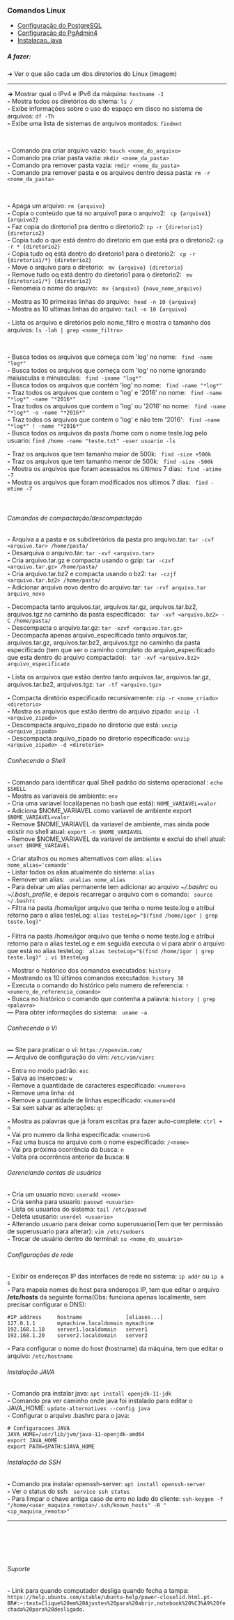 ### Comandos Linux

- [Configuração do PostgreSQL](PostgreSQL.md#configuração-do-postgresql)
- [Configuração do PgAdmin4](PgAdmin.md#configuração-do-pgadmin)
- [Instalacao_java](#instalacao-java)

##### A fazer:
➔ Ver o que são cada um dos diretorios do Linux (imagem)

***

**->** Mostrar qual o IPv4 e IPv6 da máquina: ```hostname -I``` <br>
**-** Mostra todos os diretórios do sitema: ```ls /``` <br>
**-** Exibe informações sobre o uso do espaço em disco no sistema de arquivos: ```df -Th``` <br>
**-** Exibe uma lista de sistemas de arquivos montados:  ```findmnt``` <br>

<br>

**-** Comando pra criar arquivo vazio: ``` touch <nome_do_arquivo> ```<br>
**-** Comando pra criar pasta vazia: ``` mkdir <nome_da_pasta> ```<br>
**-** Comando pra remover pasta vazia: ``` rmdir <nome_da_pasta> ```<br>
**-** Comando pra remover pasta e os arquivos dentro dessa pasta: ``` rm -r <nome_da_pasta> ```<br>

<br>

**-** Apaga um arquivo: ``` rm {arquivo} ```<br>
**-** Copia o conteúdo que tá no arquivo1 para o arquivo2: ``` cp {arquivo1} {arquivo2}``` <br>
**-** Faz copia do diretorio1 pra dentro o diretorio2: ``` cp -r {diretorio1} {diretorio2} ``` <br>
**-** Copia tudo o que está dentro do diretorio em que está pra o diretorio2: ``` cp -r * {diretorio2} ``` <br>
**-** Copia tudo oq está dentro do diretorio1 para o diretorio2: ``` cp -r {diretorio1/*} {diretorio2}```  <br>
**-** Move o arquivo para o diretorio: ``` mv {arquivo} {diretorio}``` <br>
**-** Remove tudo oq está dentro do diretorio1 para o diretorio2: ``` mv {diretorio1/*} {diretorio2}```  <br>
**-** Renomeia o nome do arquivo: ``` mv {arquivo} {novo_nome_arquivo}``` <br>

**-** Mostra as 10 primeiras linhas do arquivo: ``` head -n 10 {arquivo}``` <br>
**-** Mostra as 10 ultimas linhas do arquivo: ``` tail -n 10 {arquivo} ``` <br>

**-** Lista os arquivo e diretórios pelo nome_filtro e mostra o tamanho dos arquivos: ``` ls -lah | grep <nome_filtro> ``` <br>

<br>

**-** Busca todos os arquivos que começa com 'log' no nome: ``` find -name "log*"```<br>
**-** Busca todos os arquivos que começa com 'log' no nome ignorando maiusculas e minusculas: ```  find -iname "log*" ```<br>
**-** Busca todos os arquivos que contém 'log' no nome: ``` find -name "*log*"```<br>
**-** Traz todos os arquivos que contem o 'log' e '2016' no nome: ``` find -name "*log*" -name "*2016*"```<br>
**-** Traz todos os arquivos que contem o 'log' ou '2016' no nome: ``` find -name "*log*" -o -name "*2016*"```<br>
**-** Traz todos os arquivos que contem o 'log' e não tem '2016': ``` find -name "*log*" ! -name "*2016*"```<br>
**-** Busca todos os arquivos da pasta /home com o nome teste.log pelo usuario:  ```find /home -name "teste.txt" -user usuario -ls ```

**-** Traz os arquivos que tem tamanho maior de 500k: ``` find -size +500k```<br>
**-** Traz os arquivos que tem tamanho menor de 500k: ``` find -size -500k```<br>
**-** Mostra os arquivos que foram acessados ns últimos 7 dias: ``` find -atime -7```<br>
**-** Mostra os arquivos que foram modificados nos ultimos 7 dias: ``` find -mtime -7```<br>

<br>

###### Comandos de compactação/descompactação

**-** Arquiva a a pasta e os subdiretórios da pasta pro arquivo.tar: ``` tar -cvf <arquivo.tar> /home/pasta/ ```<br>
**-** Desarquiva o arquivo.tar: ``` tar -xvf <arquivo.tar> ```<br>
**-** Cria arquivo.tar.gz e compacta usando o gzip: ``` tar -czvf <arquivo.tar.gz> /home/pasta/ ```<br>
**-** Cria arquivo.tar.bz2 e compacta usando o bz2: ``` tar -czjf <arquivo.tar.bz2> /home/pasta/ ```<br>
**-** Adicionar arquivo novo dentro do arquivo.tar: ``` tar -rvf arquivo.tar arquivo_novo ```

**-** Decompacta tanto arquivos.tar, arquivos.tar.gz, arquivos.tar.bz2, arquivos.tgz no caminho da pasta especificado: ``` tar -xvf <arquivo.bz2> -C /home/pasta/```<br>
**-** Descompacta o arquivo.tar.gz: ``` tar -xzvf <arquivo.tar.gz> ```<br>
**-** Decompacta apenas arquivo_especificado  tanto arquivos.tar, arquivos.tar.gz, arquivos.tar.bz2, arquivos.tgz no caminho da pasta especificado (tem que ser o caminho completo do arquivo_especificado que esta dentro do arquivo compactado): ``` tar -xvf <arquivo.bz2> arquivo_especificado```<br>

**-** Lista os arquivos que estão dentro tanto arquivos.tar, arquivos.tar.gz, arquivos.tar.bz2, arquivos.tgz: ``` tar -tf <arquivo.tgz> ``` <br>

**-** Compacta diretório especificado recursivamente: ``` zip -r <nome_criado> <diretorio> ```<br>
**-** Mostra os arquivos que estão dentro do arquivo zipado: ``` unzip -l <arquivo_zipado> ```<br>
**-** Descompacta arquivo_zipado no diretorio que está: ``` unzip <arquivo_zipado> ```<br>
**-** Descompacta arquivo_zipado no diretorio especificado: ``` unzip <arquivo_zipado> -d <diretorio> ``` <br>


###### Conhecendo o Shell

**-** Comando para identificar qual Shell padrão do sistema operacional : ``` echo $SHELL ``` <br>
**-** Mostra as variaveis de ambiente: ``` env ``` <br>
**-** Cria uma variavel local(apenas no bash que está): ``` NOME_VARIAVEL=valor ``` <br>
**-** Adiciona $NOME_VARIAVEL como variavel de ambiente export ``` $NOME_VARIAVEL=valor ``` <br>
**-** Remove $NOME_VARIAVEL da variavel de ambiente, mas ainda pode existir no shell atual: ``` export -n $NOME_VARIAVEL ```  <br>
**-** Remove $NOME_VARIAVEL da variavel de ambiente e exclui do shell atual: ``` unset $NOME_VARIAVEL ``` <br>

**-** Criar atalhos ou nomes alternativos com alias: ``` alias nome_alias='comando' ``` <br>
**-** Listar todos os alias atualmente do sistema: ``` alias ``` <br>
**-** Remover um alias: ``` unalias nome_alias``` <br>
**-** Para deixar um alias permanente tem adicionar ao arquivo *~/.bashrc* ou *~/.bash_profile*, e depois recarregar o arquivo com o comando: ``` source ~/.bashrc``` <br>
**-** Filtra na pasta /home/igor arquivo que tenha o nome teste.log e atribui retorno para o alias testeLog: ``` alias testeLog="$(find /home/igor | grep teste.log)" ```<br>  
**-** Filtra na pasta /home/igor arquivo que tenha o nome teste.log e atribui retorno para o alias testeLog e em seguida executa o vi para abrir o arquivo que está no alias testeLog: ```  alias testeLog="$(find /home/igor | grep teste.log)" ; vi $testeLog ```<br>  

**-**  Mostrar o histórico dos comandos executados: ``` history ``` <br>
**-**  Mostrando os 10 últimos comandos executados: ``` history 10 ``` <br>
**-** Executa o comando do histórico pelo numero de referencia: ``` !<numero_de_referencia_comando> ```  <br>
**-** Busca no histórico o comando que contenha a palavra: ``` history | grep <palavra> ``` <br>
**—** Para obter informações do sistema: ``` uname -a```

###### Conhecendo o Vi


**—** Site para praticar o vi: ``` https://openvim.com/ ```  <br>
**—** Arquivo de configuração do vim: ``` /etc/vim/vimrc  ```  <br>

**-** Entra no modo padrão: ``` esc ```  <br>
**-** Salva as insercoes: ``` w ```   <br>
**-** Remove a quantidade de caracteres especificado: ``` <numero>x ```   <br>
**-** Remove uma linha: ``` dd ```  <br>
**-** Remove a quantidade de linhas especificado: ``` <numero>dd ```   <br>
**-** Sai sem salvar as alterações: ``` q! ```   <br>

**-** Mostra as palavras que já foram escritas pra fazer auto-complete: ``` ctrl + n  ```   <br>
**-** Vai pro numero da linha especificada: ``` <numero>G  ```   <br>
**-** Faz uma busca no arquivo com o nome especificado: ``` /<nome>  ```   <br>
**-** Vai pra próxima ocorrência da busca:  ``` n  ```  <br>
**-** Volta pra ocorrência anterior da busca: ``` N  ```   <br>


###### Gerenciando contas de usuários

**-** Cria um usuario novo: ``` useradd <nome>   ```   <br>
**-** Cria senha para usuario: ``` passwd <usuario>   ```   <br>
**-** Lista os usuarios do sistema: ``` tail /etc/passwd  ```   <br>
**-** Deleta ususario: ``` userdel <usuario>  ```   <br>
**-** Alterando usuario para deixar como superusuario(Tem que ter permissão de superusuario para alterar): ``` vim /etc/sudoers  ```   <br>
**-** Trocar de usuário dentro do terminal: ``` su <nome_do_usuário> ```  <br>


###### Configurações de rede

**-** Exibir os endereços IP das interfaces de rede no sistema: ``` ip addr ``` ou ``` ip a s ```  <br>
**-** Para mapeia nomes de host para endereços IP, tem que editar o arquivo **/etc/hosts** da seguinte forma(Obs: funciona apenas localmente, sem precisar configurar o DNS):
```
#IP_address     hostname              [aliases...]
127.0.1.1       mymachine.localdomain mymachine
192.168.1.10    server1.localdomain   server1
192.168.1.20    server2.localdomain   server2
```

**-** Para configurar o nome do host (hostname) da máquina, tem que editar o arquivo: ``` /etc/hostname ```

<a name="instalacao-java"></a>

###### Instalação JAVA

**-** Comando pra instalar java: ``` apt install openjdk-11-jdk ```  <br>
**-** Comando pra ver caminho onde java foi instalado para editar o JAVA_HOME: ``` update-alternatives --config java  ```  <br>
**-** Configurar o arquivo .bashrc para o java: 
``` 
# Configuracoes JAVA                                                                                                                                                    
JAVA_HOME=/usr/lib/jvm/java-11-openjdk-amd64                                                                                                                            
export JAVA_HOME                                                                                                                                                        
export PATH=$PATH:$JAVA_HOME 

```
######  Instalação do SSH

**-** Comando pra instalar openssh-server: ``` apt install openssh-server ```  <br>
**-** Ver o status do ssh: ```  service ssh status ```  <br>
**-** Para limpar o chave antiga caso de erro no lado do cliente: ``` ssh-keygen -f "/home/<user_maquina_remota>/.ssh/known_hosts" -R "<ip_maquina_remota>" ```  <br>

***






<br>
<br>
<br>
<br>




######  Suporte

**-** Link para quando computador desliga quando fecha a tampa: ``` https://help.ubuntu.com/stable/ubuntu-help/power-closelid.html.pt-BR#:~:text=Clique%20em%20Ajustes%20para%20abrir,notebook%20%C3%A9%20fechada%20para%20desligado. ``` <br>

